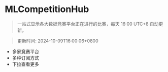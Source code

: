 # MLCompetitionHub

> 一站式显示各大数据竞赛平台正在进行的比赛，每天 16:00 UTC+8 自动更新。
  
> 更新时间: 2024-10-09T16:00:06+0800 

* 多家竞赛平台
* 多种订阅方式
* 下拉查看更多